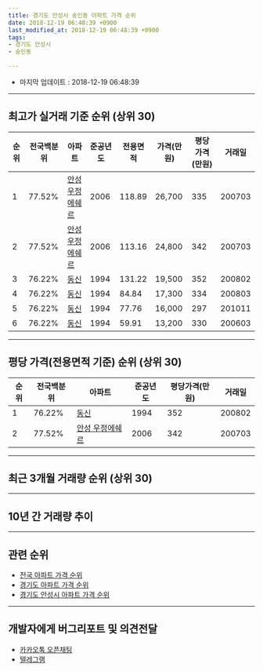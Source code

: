```yaml
---
title: 경기도 안성시 숭인동 아파트 가격 순위
date: 2018-12-19 06:48:39 +0900
last_modified_at: 2018-12-19 06:48:39 +0900
tags:
- 경기도 안성시
- 숭인동

---
```


* 마지막 업데이트 : 2018-12-19 06:48:39

---

## 최고가 실거래 기준 순위 (상위 30)


|순위|전국백분위|아파트|준공년도|전용면적|가격(만원)|평당가격(만원)|거래일|
|---|---|---|---|---|---|---|---|
|1|77.52%|[안성 우정에쉐르](https://search.naver.com/search.naver?query=%EA%B2%BD%EA%B8%B0%EB%8F%84+%EC%95%88%EC%84%B1%EC%8B%9C+%EC%88%AD%EC%9D%B8%EB%8F%99+%EC%95%88%EC%84%B1+%EC%9A%B0%EC%A0%95%EC%97%90%EC%89%90%EB%A5%B4)|2006|118.89|26,700|335|200703|
|2|77.52%|[안성 우정에쉐르](https://search.naver.com/search.naver?query=%EA%B2%BD%EA%B8%B0%EB%8F%84+%EC%95%88%EC%84%B1%EC%8B%9C+%EC%88%AD%EC%9D%B8%EB%8F%99+%EC%95%88%EC%84%B1+%EC%9A%B0%EC%A0%95%EC%97%90%EC%89%90%EB%A5%B4)|2006|113.16|24,800|342|200703|
|3|76.22%|[동신](https://search.naver.com/search.naver?query=%EA%B2%BD%EA%B8%B0%EB%8F%84+%EC%95%88%EC%84%B1%EC%8B%9C+%EC%88%AD%EC%9D%B8%EB%8F%99+%EB%8F%99%EC%8B%A0)|1994|131.22|19,500|352|200802|
|4|76.22%|[동신](https://search.naver.com/search.naver?query=%EA%B2%BD%EA%B8%B0%EB%8F%84+%EC%95%88%EC%84%B1%EC%8B%9C+%EC%88%AD%EC%9D%B8%EB%8F%99+%EB%8F%99%EC%8B%A0)|1994|84.84|17,300|334|200803|
|5|76.22%|[동신](https://search.naver.com/search.naver?query=%EA%B2%BD%EA%B8%B0%EB%8F%84+%EC%95%88%EC%84%B1%EC%8B%9C+%EC%88%AD%EC%9D%B8%EB%8F%99+%EB%8F%99%EC%8B%A0)|1994|77.76|16,000|297|201011|
|6|76.22%|[동신](https://search.naver.com/search.naver?query=%EA%B2%BD%EA%B8%B0%EB%8F%84+%EC%95%88%EC%84%B1%EC%8B%9C+%EC%88%AD%EC%9D%B8%EB%8F%99+%EB%8F%99%EC%8B%A0)|1994|59.91|13,200|330|200603|


---

## 평당 가격(전용면적 기준) 순위 (상위 30)


|순위|전국백분위|아파트|준공년도|평당가격(만원)|거래일|
|---|---|---|---|---|---|
|1|76.22%|[동신](https://search.naver.com/search.naver?query=%EA%B2%BD%EA%B8%B0%EB%8F%84+%EC%95%88%EC%84%B1%EC%8B%9C+%EC%88%AD%EC%9D%B8%EB%8F%99+%EB%8F%99%EC%8B%A0)|1994|352|200802|
|2|77.52%|[안성 우정에쉐르](https://search.naver.com/search.naver?query=%EA%B2%BD%EA%B8%B0%EB%8F%84+%EC%95%88%EC%84%B1%EC%8B%9C+%EC%88%AD%EC%9D%B8%EB%8F%99+%EC%95%88%EC%84%B1+%EC%9A%B0%EC%A0%95%EC%97%90%EC%89%90%EB%A5%B4)|2006|342|200703|


---

## 최근 3개월 거래량 순위 (상위 30)


<div style="width:100%;">
    <canvas id="deal_count_ranking" height="250"></canvas>
</div>


<script>
new Chart(document.getElementById("deal_count_ranking"), {
    type: 'horizontalBar',
    data: {
        labels: ['동신', '안성 우정에쉐르'],
        datasets: [{
            label: '실거래 수',
            data: [4, 1],
            borderColor: "rgba(255, 0, 128, 1)",
            backgroundColor: "rgba(255, 0, 128, 0.5)",
            fill: false,
        }]
    },
    options: {
        responsive: true,
        title: {
            display: true,
            text: '최근 3개월 거래량 순위'
        },
        tooltips: {
            mode: 'index',
            intersect: false,
            callbacks: {
                title: function(tooltipItems, data) {
                    return "실거래 수:";
                },
                label: function(tooltipItem, data) {
                    return data.labels[tooltipItem.index] + ": " + tooltipItem.xLabel;
                }
            }
        },
        hover: {
            mode: 'nearest',
            intersect: true
        },
        scales: {
            xAxes: [{
                display: true,
                scaleLabel: {
                    display: true,
                    labelString: '실거래 수'
                },
                ticks: {
                    suggestedMin: 0,
                }
            }],
            yAxes: [{
                display: true,
                ticks: {
                    autoSkip: false,
                    callback: function(value, index, values) {
                        if (value.length > 15)
                            return value.substr(0, 13) + "...";
                        else
                            return value;
                    }
                },
                scaleLabel: {
                    display: false,
                }
            }]
        }
    }
});

</script>


---

## 10년 간 거래량 추이


<div style="width:100%;">
    <canvas id="deal_progress" height="250"></canvas>
</div>

<script>
new Chart(document.getElementById("deal_progress"), {
    type: 'line',
    data: {
        labels: ['200812','200901','200902','200903','200904','200905','200906','200907','200908','200909','200910','200911','200912','201001','201002','201003','201004','201005','201006','201007','201008','201009','201010','201011','201012','201101','201102','201103','201104','201105','201106','201107','201108','201109','201110','201111','201112','201201','201202','201203','201204','201205','201206','201207','201208','201209','201210','201211','201212','201301','201302','201303','201304','201305','201306','201307','201308','201309','201310','201311','201312','201401','201402','201403','201404','201405','201406','201407','201408','201409','201410','201411','201412','201501','201502','201503','201504','201505','201506','201507','201508','201509','201510','201511','201512','201601','201602','201603','201604','201605','201606','201607','201608','201609','201610','201611','201612','201701','201702','201703','201704','201705','201706','201707','201708','201709','201710','201711','201712','201801','201802','201803','201804','201805','201806','201807','201808','201809','201810','201811','201812'],
        datasets: [{
            label: '실거래 수',
            pointRadius: 1,
            data: [5, 1, 6, 2, 2, 4, 3, 6, 1, 1, 5, 4, 5, 3, 4, 4, 1, 2, 2, 0, 2, 4, 4, 3, 4, 5, 5, 1, 1, 1, 4, 2, 4, 2, 1, 3, 1, 0, 6, 3, 4, 2, 5, 4, 4, 0, 3, 4, 4, 1, 2, 7, 0, 3, 3, 5, 2, 4, 1, 1, 3, 1, 2, 1, 1, 3, 1, 3, 0, 2, 2, 3, 2, 1, 2, 2, 2, 3, 0, 1, 1, 4, 2, 2, 2, 1, 0, 4, 2, 0, 2, 5, 1, 0, 2, 3, 1, 2, 1, 3, 2, 4, 0, 1, 1, 5, 2, 2, 1, 1, 1, 2, 0, 2, 0, 2, 3, 4, 4, 1, 0],
            borderColor: "rgba(255, 201, 14, 1)",
            backgroundColor: "rgba(255, 201, 14, 0.5)",
            fill: true,
        }]
    },
    options: {
        responsive: true,
        title: {
            display: true,
            text: '10년간 거래량 추이'
        },
        tooltips: {
            mode: 'index',
            intersect: false,
        },
        hover: {
            mode: 'nearest',
            intersect: true
        },
        scales: {
            xAxes: [{
                display: true,
                scaleLabel: {
                    display: true,
                    labelString: '년/월'
                }
            }],
            yAxes: [{
                display: true,
                ticks: {
                    suggestedMin: 0,
                },
                scaleLabel: {
                    display: true,
                    labelString: '실거래 수'
                }
            }]
        }
    }
});

</script>


---

## 관련 순위

- [전국 아파트 가격 순위](https://inasie.github.io/apt-ranking/전국)
- [경기도 아파트 가격 순위](https://inasie.github.io/apt-ranking/경기도)
- [경기도 안성시 아파트 가격 순위](https://inasie.github.io/apt-ranking/경기도-안성시)


---

## 개발자에게 버그리포트 및 의견전달

- [카카오톡 오픈채팅](https://open.kakao.com/o/gLJUAP4)
- [텔레그램](https://t.me/inasie)

